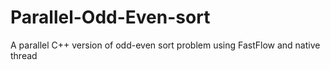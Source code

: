 # Parallel-Odd-Even-sort
A parallel C++ version of odd-even sort problem using FastFlow and native thread
